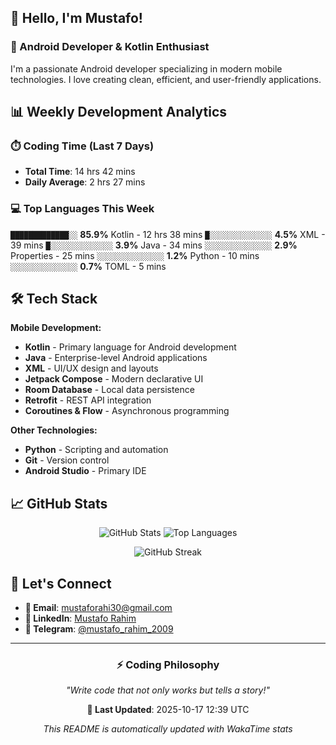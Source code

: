 ## 👋 Hello, I'm Mustafo!

### 🚀 Android Developer & Kotlin Enthusiast

I'm a passionate Android developer specializing in modern mobile technologies. I love creating clean, efficient, and user-friendly applications.

## 📊 Weekly Development Analytics

### ⏱️ Coding Time (Last 7 Days)
- **Total Time**: 14 hrs 42 mins
- **Daily Average**: 2 hrs 27 mins

### 💻 Top Languages This Week

`█████████████░░` **85.9%** Kotlin - 12 hrs 38 mins
`█░░░░░░░░░░░░░░` **4.5%** XML - 39 mins
`█░░░░░░░░░░░░░░` **3.9%** Java - 34 mins
`░░░░░░░░░░░░░░░` **2.9%** Properties - 25 mins
`░░░░░░░░░░░░░░░` **1.2%** Python - 10 mins
`░░░░░░░░░░░░░░░` **0.7%** TOML - 5 mins


## 🛠️ Tech Stack

**Mobile Development:**
- **Kotlin** - Primary language for Android development
- **Java** - Enterprise-level Android applications  
- **XML** - UI/UX design and layouts
- **Jetpack Compose** - Modern declarative UI
- **Room Database** - Local data persistence
- **Retrofit** - REST API integration
- **Coroutines & Flow** - Asynchronous programming

**Other Technologies:**
- **Python** - Scripting and automation
- **Git** - Version control
- **Android Studio** - Primary IDE

## 📈 GitHub Stats

<div align="center">

![GitHub Stats](https://github-readme-stats.vercel.app/api?username=Developer-Mustafo&show_icons=true&theme=radical&hide_border=true)
![Top Languages](https://github-readme-stats.vercel.app/api/top-langs/?username=Developer-Mustafo&layout=compact&theme=radical&hide_border=true)

![GitHub Streak](https://github-readme-streak-stats.herokuapp.com/?user=Developer-Mustafo&theme=radical&hide_border=true)

</div>

## 🤝 Let's Connect

- **📧 Email**: mustaforahi30@gmail.com
- **💼 LinkedIn**: [Mustafo Rahim](https://www.linkedin.com/in/mustafo-rahim-4a0384324)
- **📱 Telegram**: [@mustafo_rahim_2009](https://t.me/mustafo_rahim_2009)

---

<div align="center">

### ⚡ Coding Philosophy
*"Write code that not only works but tells a story!"*

**📅 Last Updated**: 2025-10-17 12:39 UTC

*This README is automatically updated with WakaTime stats*

</div>
